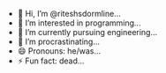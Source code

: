 - 👋 Hi, I’m @riteshsdormline...
- 👀 I’m interested in programming...
- 🌱 I’m currently pursuing engineering...
- 💞️ I’m procrastinating...
- 😄 Pronouns: he/was...
- ⚡ Fun fact: dead...

<!---
riteshsdormline/riteshsdormline is a ✨ special ✨ repository because its `README.md` (this file) appears on your GitHub profile.
You can click the Preview link to take a look at your changes.
--->
